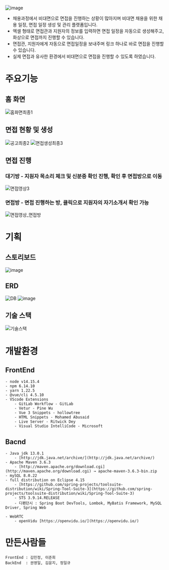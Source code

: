 ![image](https://user-images.githubusercontent.com/68232654/119592262-16234b80-be13-11eb-8574-b0e6cbabdd0d.png)
- 채용과정에서 비대면으로 면접을 진행하는 상황이 많아지며 비대면 채용을 위한 채용 일정, 면접 일정 생성 및 관리 플랫폼입니다.
- 엑셀 형태로 면접관과 지원자의 정보를 입력하면 면접 일정을 자동으로 생성해주고, 화상으로 면접까지 진행할 수 있습니다.
- 면접관, 지원자에게 자동으로 면접일정을 보내주며 링크 하나로 바로 면접을 진행할 수 있습니다.
- 실제 면접과 유사한 환경에서 비대면으로 면접을 진행할 수 있도록 하였습니다.

# 주요기능
## 홈 화면
![홈화면최종1](https://user-images.githubusercontent.com/68232654/108472328-f2aaab00-72cf-11eb-9108-081587c8004a.gif)

## 면접 현황 및 생성
![공고최종2](https://user-images.githubusercontent.com/68232654/108472502-2b4a8480-72d0-11eb-9661-e90583d8b6c7.gif)
![면접생성최종3](https://user-images.githubusercontent.com/68232654/108472515-31d8fc00-72d0-11eb-8eea-b9cb712fec47.gif)

## 면접 진행
### 대기방 - 지원자 목소리 체크 및 신분증 확인 진행, 확인 후 면접방으로 이동
![면접영상3](https://user-images.githubusercontent.com/68232654/108474880-4ff42b80-72d3-11eb-82bc-43361b42ee5f.gif)
### 면접방 - 면접 진행하는 방, 클릭으로 지원자의 자기소개서 확인 가능
![면접영상_면접방](https://user-images.githubusercontent.com/68232654/108475519-2a1b5680-72d4-11eb-9782-99bb8733f03a.gif)


# 기획
## 스토리보드
![image](https://user-images.githubusercontent.com/68232654/119592612-cbee9a00-be13-11eb-83e9-7aa38d188a94.png)
## ERD
![DB](https://user-images.githubusercontent.com/68232654/108472875-a449dc00-72d0-11eb-8d39-7425c00f4e37.png) 
![image](https://user-images.githubusercontent.com/68232654/108472915-b0ce3480-72d0-11eb-95b1-114532c1abf5.png)

## 기술 스택
![기술스택](https://user-images.githubusercontent.com/68232654/108472650-5fbe4080-72d0-11eb-91f4-234a851ec761.png)

# 개발환경
## FrontEnd
```
- node v14.15.4
- npm 6.14.10
- yarn 1.22.5
- @vue/cli 4.5.10
- VScode Extensions
    - GitLab Workflow - GitLab
    - Vetur - Pine Wu
    - Vue 3 Snippets - hollowtree
    - HTML Snippets - Mohamed Abusaid
    - Live Server - Ritwick Dey
    - Visual Studio IntelliCode - Microsoft
```
## Bacnd
```
- Java jdk 13.0.1
    - [http://jdk.java.net/archive/](http://jdk.java.net/archive/)
- Apache Maven 3.6.3
    - [http://maven.apache.org/download.cgi](http://maven.apache.org/download.cgi) → apache-maven-3.6.3-bin.zip
- mySQL 8.0.22
- full distribution on Eclipse 4.15
    - [https://github.com/spring-projects/toolsuite-distribution/wiki/Spring-Tool-Suite-3](https://github.com/spring-projects/toolsuite-distribution/wiki/Spring-Tool-Suite-3)
    - STS 3.9.14.RELEASE
    - 디펜던시 : Spring Boot DevTools, Lombok, MyBatis Framework, MySQL Driver, Spring Web

- WebRTC
    - openVidu [https://openvidu.io/](https://openvidu.io/)
```

# 만든사람들

```
FrontEnd : 김민정, 이준희
BackEnd  : 권영일, 김윤지, 정일규
```
